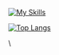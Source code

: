 [![My Skills](https://skillicons.dev/icons?i=dart,flutter,java,py,r,idea,ps,pr)](https://skillicons.dev)

[![Top Langs](https://github-readme-stats.vercel.app/api/top-langs/?username=bladnoch&layout=compact)](https://github.com/anuraghazra/github-readme-stats)

\\<!-- ㄴㅇㄹ -->
